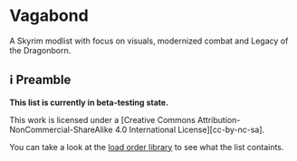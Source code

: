 # Vagabond
A Skyrim modlist with focus on visuals, modernized combat and Legacy of the Dragonborn.

## :information_source: Preamble

**This list is currently in beta-testing state.**

This work is licensed under a [Creative Commons Attribution-NonCommercial-ShareAlike 4.0 International License][cc-by-nc-sa].

You can take a look at the [load order library](https://www.youtube.com/@DroppedIceCreamMods) to see what the list containts.

